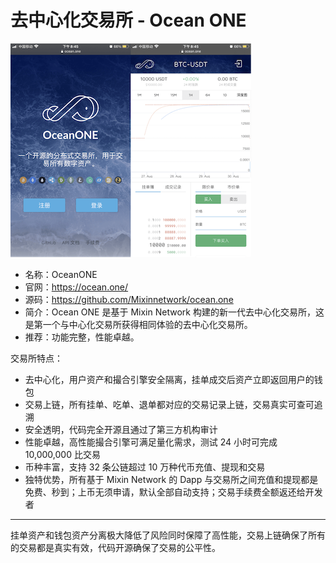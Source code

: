 # 去中心化交易所 - Ocean ONE

![](./oceanone.png)

- 名称：OceanONE
- 官网：https://ocean.one/
- 源码：https://github.com/Mixinnetwork/ocean.one
- 简介：Ocean ONE 是基于 Mixin Network 构建的新一代去中心化交易所，这是第一个与中心化交易所获得相同体验的去中心化交易所。
- 推荐：功能完整，性能卓越。

交易所特点：

- 去中心化，用户资产和撮合引擎安全隔离，挂单成交后资产立即返回用户的钱包
- 交易上链，所有挂单、吃单、退单都对应的交易记录上链，交易真实可查可追溯
- 安全透明，代码完全开源且通过了第三方机构审计
- 性能卓越，高性能撮合引擎可满足量化需求，测试 24 小时可完成 10,000,000 比交易
- 币种丰富，支持 32 条公链超过 10 万种代币充值、提现和交易
- 独特优势，所有基于 Mixin Network 的 Dapp 与交易所之间充值和提现都是免费、秒到；上币无须申请，默认全部自动支持；交易手续费全额返还给开发者

---
挂单资产和钱包资产分离极大降低了风险同时保障了高性能，交易上链确保了所有的交易都是真实有效，代码开源确保了交易的公平性。